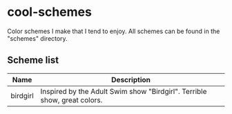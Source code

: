 # cool-schemes
Color schemes I make that I tend to enjoy. All schemes can be found in the "schemes" directory.

## Scheme list
| Name | Description |
| ----- | -------- |
| birdgirl | Inspired by the Adult Swim show "Birdgirl". Terrible show, great colors. |
